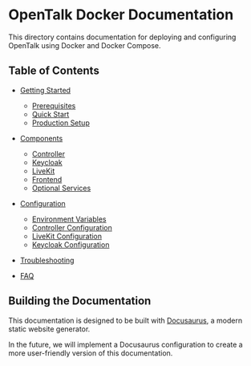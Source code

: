 # OpenTalk Docker Documentation

This directory contains documentation for deploying and configuring OpenTalk using Docker and Docker Compose.

## Table of Contents

- [Getting Started](getting-started/README.md)
  - [Prerequisites](getting-started/prerequisites.md)
  - [Quick Start](getting-started/quick-start.md)
  - [Production Setup](getting-started/production-setup.md)

- [Components](components/README.md)
  - [Controller](components/controller.md)
  - [Keycloak](components/keycloak.md)
  - [LiveKit](components/livekit.md)
  - [Frontend](components/frontend.md)
  - [Optional Services](components/optional-services.md)

- [Configuration](configuration/README.md)
  - [Environment Variables](configuration/environment-variables.md)
  - [Controller Configuration](configuration/controller-config.md)
  - [LiveKit Configuration](configuration/livekit-config.md)
  - [Keycloak Configuration](configuration/keycloak-config.md)

- [Troubleshooting](troubleshooting.md)
- [FAQ](faq.md)

## Building the Documentation

This documentation is designed to be built with [Docusaurus](https://docusaurus.io/), a modern static website generator.

In the future, we will implement a Docusaurus configuration to create a more user-friendly version of this documentation.